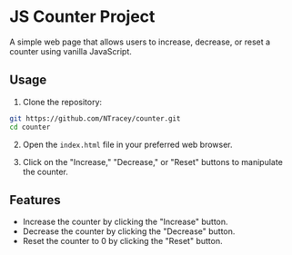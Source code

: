 # JS Counter Project

A simple web page that allows users to increase, decrease, or reset a counter using vanilla JavaScript.

## Usage

1. Clone the repository:

 ```bash
git https://github.com/NTracey/counter.git
cd counter
```

2. Open the `index.html` file in your preferred web browser.

3. Click on the "Increase," "Decrease," or "Reset" buttons to manipulate the counter.

## Features

- Increase the counter by clicking the "Increase" button.
- Decrease the counter by clicking the "Decrease" button.
- Reset the counter to 0 by clicking the "Reset" button.